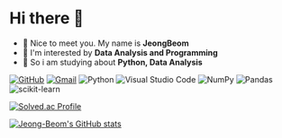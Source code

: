 

# Hi there 👋 
- 🔭 Nice to meet you. My name is **JeongBeom** 
- 🌱 I'm interested by **Data Analysis and Programming** 
- 🤔 So i am studying about **Python, Data Analysis**


[![GitHub](https://img.shields.io/badge/github-%23121011.svg?style=for-the-badge&logo=github&logoColor=white&link=https://github.com/Jeong-Beom/)](https://github.com/Jeong-Beom/)
[![Gmail](https://img.shields.io/badge/Gmail-D14836?style=for-the-badge&logo=gmail&logoColor=white&mailto=Bestcu115@gmail.com)](mailto:Bestcu115@gmail.com)
![Python](https://img.shields.io/badge/python-3670A0?style=for-the-badge&logo=python&logoColor=ffdd54)
![Visual Studio Code](https://img.shields.io/badge/Visual%20Studio%20Code-0078d7.svg?style=for-the-badge&logo=visual-studio-code&logoColor=white)
![NumPy](https://img.shields.io/badge/numpy-%23013243.svg?style=for-the-badge&logo=numpy&logoColor=white)
![Pandas](https://img.shields.io/badge/pandas-%23150458.svg?style=for-the-badge&logo=pandas&logoColor=white)
![scikit-learn](https://img.shields.io/badge/scikit--learn-%23F7931E.svg?style=for-the-badge&logo=scikit-learn&logoColor=white)
  
<div align = 'cneter'>
  
[![Solved.ac Profile](http://mazassumnida.wtf/api/v2/generate_badge?boj=bestcu115)](https://solved.ac/bestcu115/) 
  
[![Jeong-Beom's GitHub stats](https://github-readme-stats.vercel.app/api?username=Jeong-Beom&&show_icons=true&theme=cobalt)](https://github.com/anuraghazra/github-readme-stats)
 
  
</div>
